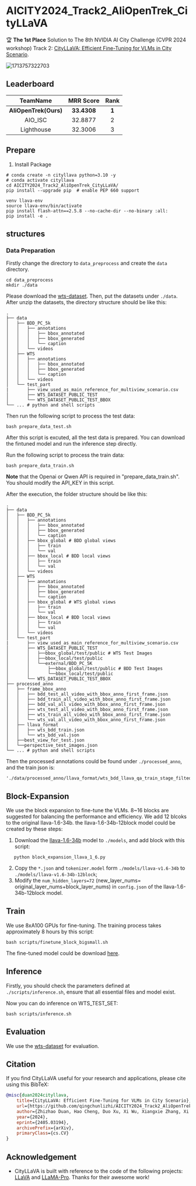# AICITY2024_Track2_AliOpenTrek_CityLLaVA

🏆 **The 1st Place** Solution to The 8th NVIDIA AI City Challenge (CVPR 2024 workshop) Track 2: [CityLLaVA: Efficient Fine-Tuning for VLMs in City Scenario](https://arxiv.org/abs/2405.03194).

![1713757322703](image/README/1713757322703.png)

## Leaderboard

|     **TeamName**     | **MRR Score** | **Rank** |
| :-------------------------: | :-----------------: | :------------: |
| **AliOpenTrek(Ours)** |  **33.4308**  |  **1**  |
|           AIO_ISC           |       32.8877       |       2       |
|         Lighthouse         |       32.3006       |       3       |

## Prepare

1. Install Package

```Shell
# conda create -n cityllava python=3.10 -y
# conda activate cityllava
cd AICITY2024_Track2_AliOpenTrek_CityLLaVA/
pip install --upgrade pip  # enable PEP 660 support

venv llava-env
source llava-env/bin/activate
pip install flash-attn==2.5.8 --no-cache-dir --no-binary :all:
pip install -e .
```

## structures

### Data Preparation

Firstly change the directory to `data_preprocess` and create the `data` directory.

```
cd data_preprocess
mkdir ./data
```

Please download the [wts-dataset](https://github.com/woven-visionai/wts-dataset). Then, put the datasets under `./data`. After unzip the datasets, the directory structure should be like this:

```
.
├── data
│   ├── BDD_PC_5k
│   │   ├── annotations
│   │   │   ├── bbox_annotated
│   │   │   ├── bbox_generated
│   │   │   └── caption
│   │   └── videos
│   ├── WTS
│   │   ├── annotations
│   │   │   ├── bbox_annotated
│   │   │   ├── bbox_generated
│   │   │   └── caption
│   │   └── videos
│   └── test_part
|       ├── view_used_as_main_reference_for_multiview_scenario.csv
│       ├── WTS_DATASET_PUBLIC_TEST
│       └── WTS_DATASET_PUBLIC_TEST_BBOX
└── ... # python and shell scripts
```

Then run the following script to process the test data:

```
bash prepare_data_test.sh
```
After this script is excuted, all the test data is prepared. You can download the fintuned model and run the inference step directly.

Run the following script to process the train data:

```
bash prepare_data_train.sh
```
<b>Note</b> that the Openai or Qwen API is required in "prepare_data_train.sh". You should modify the API_KEY in this script.

After the execution, the folder structure should be like this:

```
.
├── data
│   ├── BDD_PC_5k
│   │   ├── annotations
│   │   │   ├── bbox_annotated
│   │   │   ├── bbox_generated
│   │   │   └── caption
│   │   ├── bbox_global # BDD global views
│   │   │   ├── train
│   │   │   └── val
│   │   ├── bbox_local # BDD local views
│   │   │   ├── train
│   │   │   └── val
│   │   └── videos
│   ├── WTS
│   │   ├── annotations
│   │   │   ├── bbox_annotated
│   │   │   ├── bbox_generated
│   │   │   └── caption
│   │   ├── bbox_global # WTS global views
│   │   │   ├── train
│   │   │   └── val
│   │   ├── bbox_local # BDD local views
│   │   │   ├── train
│   │   │   └── val
│   │   └── videos
│   └── test_part
|       ├── view_used_as_main_reference_for_multiview_scenario.csv
│       ├── WTS_DATASET_PUBLIC_TEST
│       │   ├──bbox_global/test/public # WTS Test Images
│       │   ├──bbox_local/test/public
│       │   └──external/BDD_PC_5K
│       │       ├──bbox_global/test/public # BDD Test Images
│       │       └──bbox_local/test/public
│       └── WTS_DATASET_PUBLIC_TEST_BBOX
├── processed_anno
│   ├── frame_bbox_anno
│   │   ├── bdd_test_all_video_with_bbox_anno_first_frame.json
│   │   ├── bdd_train_all_video_with_bbox_anno_first_frame.json
│   │   ├── bdd_val_all_video_with_bbox_anno_first_frame.json
│   │   ├── wts_test_all_video_with_bbox_anno_first_frame.json
│   │   ├── wts_train_all_video_with_bbox_anno_first_frame.json
│   │   └── wts_val_all_video_with_bbox_anno_first_frame.json
│   ├── llava_format
│   │   ├── wts_bdd_train.json
│   │   └── wts_bdd_val.json
│   ├──best_view_for_test.json
│   └──perspective_test_images.json
└── ... # python and shell scripts
```

Then the processed annotations could be found under `./processed_anno`, and the train json is:

```
'./data/processed_anno/llava_format/wts_bdd_llava_qa_train_stage_filted_checked.json'
```

## Block-Expansion

We use the block expansion to fine-tune the VLMs. 8~16 blocks are suggested for balancing the  performance and efficiency. We add 12 blcoks to the original llava-1.6-34b. the llava-1.6-34b-12block model could be created by these steps:

1. Download the [llava-1.6-34b](https://huggingface.co/liuhaotian/llava-v1.6-34b) model to `./models`, and add block with this script:

```
   python block_expansion_llava_1_6.py
```

2. Copy the `*.json` and `tokenizer.model` form `./models/llava-v1.6-34b` to `./models/llava-v1.6-34b-12block`;
3. Modify the `num_hidden_layers=72` (new_layer_nums= original_layer_nums+block_layer_nums) in `config.json` of the llava-1.6-34b-12block model.

## Train

We use 8xA100 GPUs for fine-tuning. The training process takes approximately 8 hours by this script:

```
bash scripts/finetune_block_bigsmall.sh
```

The fine-tuned model could be download [here](https://modelscope.cn/models/AliOpenTrek/CityLLaVA).

## Inference

Firstly, you should check the parameters defined at `./scripts/inference.sh`, ensure that all essential files and model exist.

Now you can do inference on WTS_TEST_SET:

```
bash scripts/inference.sh
```

## Evaluation

We use the [wts-dataset](https://github.com/woven-visionai/wts-dataset) for evaluation.

## Citation

If you find CityLLaVA useful for your research and applications, please cite using this BibTeX:

```bibtex
@misc{duan2024cityllava,
    title={CityLLaVA: Efficient Fine-Tuning for VLMs in City Scenario},
    url={https://github.com/qingchunlizhi/AICITY2024_Track2_AliOpenTrek_CityLLaVA},
    author={Zhizhao Duan, Hao Cheng, Duo Xu, Xi Wu, Xiangxie Zhang, Xi Ye, and Zhen Xie},
    year={2024},
    eprint={2405.03194},
    archivePrefix={arXiv},
    primaryClass={cs.CV}
}
```

## Acknowledgement

- CityLLaVA is built with reference to the code of the following projects: [LLaVA](https://github.com/haotian-liu/LLaVA) and [LLaMA-Pro](https://github.com/TencentARC/LLaMA-Pro.git). Thanks for their awesome work!
